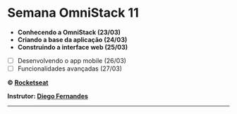 # Semana OmniStack 11

-  **Conhecendo a OmniStack (23/03)**
-  **Criando a base da aplicação (24/03)**
-  **Construindo a interface web (25/03)**
- [ ] Desenvolvendo o app mobile (26/03)
- [ ] Funcionalidades avançadas (27/03)

**&copy; [Rocketseat](https://rocketseat.com.br/)**

**Instrutor: [Diego Fernandes](https://github.com/diego3g)**

---
